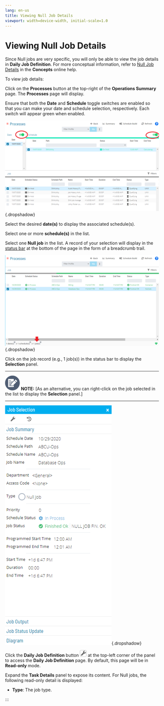 ```yaml
---
lang: en-us
title: Viewing Null Job Details
viewport: width=device-width, initial-scale=1.0
---
```




# Viewing Null Job Details

Since Null jobs are very specific, you will only be able to view the job
details in **Daily Job Definition**. For more conceptual information,
refer to [Null Job Details](../../Concepts/Null-Job-Details.md) in the
**Concepts** online help.



To view job details:

Click on the **Processes** button at the top-right of the **Operations
Summary** page. The **Processes** page will display.

Ensure that both the **Date** and **Schedule** toggle switches are
enabled so that you can make your date and schedule selection,
respectively. Each switch will appear green when enabled.

![Schedule Status Updates Date & Schedule Toggle Switches Enabled](../../../Resources/Images/SM/Schedule-Status-Update_Date&ScheduleToggles.png "Schedule Status Updates Date & Schedule Toggle Switches Enabled"){.dropshadow}

Select the desired **date(s)** to display the associated schedule(s).

Select one or more **schedule(s)** in the list.

Select one **Null job** in the list. A record of your selection will
display in the [status bar](SM-UI-Layout.md#Status) at the bottom
of the page in the form of a breadcrumb trail.

![Job Processes](../../../Resources/Images/SM/Job-ProcessesNull.png "Job Processes"){.dropshadow}

Click on the job record (e.g., 1 job(s)) in the status bar to display
the **Selection** panel.

  -------------------------------------------------------------------------------------------------------------------------------- ------------------------------------------------------------------------------------------------------------------------------------
  ![White pencil/paper icon on gray circular background](../../../Resources/Images/note-icon(48x48).png "Note icon")   **NOTE:** [As an alternative, you can right-click on the job selected in the list to display the **Selection** panel.]
  -------------------------------------------------------------------------------------------------------------------------------- ------------------------------------------------------------------------------------------------------------------------------------

![Job Summary Tab for Null Jobs](../../../Resources/Images/SM/Job-Summary-Tab-(Null).png "Job Summary Tab for Null Jobs"){.dropshadow}

Click the **Daily Job Definition** button ![Daily Job Definition Button](../../../Resources/Images/SM/Daily-Job-Definition-Button.png "Daily Job Definition Button")
at the top-left corner of the panel to access the **Daily Job
Definition** page. By default, this page will be in **Read-only** mode.

Expand the **Task Details** panel to expose its content. For Null jobs,
the following read-only detail is displayed:

-   **Type**: The job type.




:::

 

